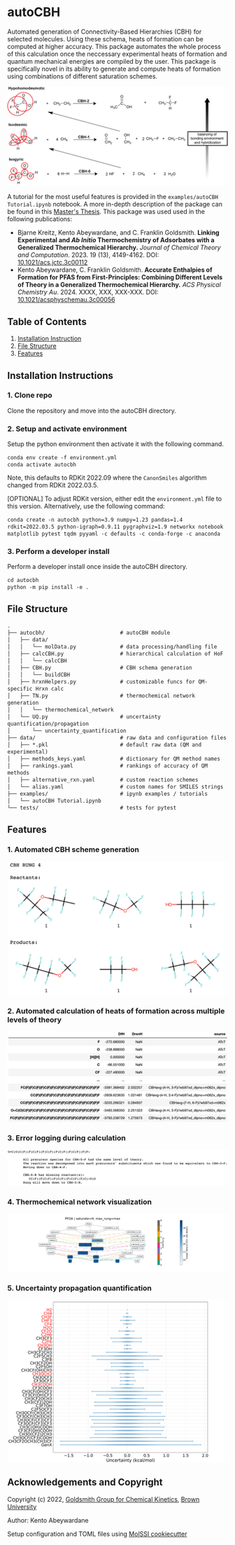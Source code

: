 # autoCBH
Automated generation of Connectivity-Based Hierarchies (CBH) for selected molecules. Using these schema, heats of formation can be computed at higher accuracy. This package automates the whole process of this calculation once the neccessary experimental heats of formation and quantum mechanical energies are compiled by the user. This package is specifically novel in its ability to generate and compute heats of formation using combinations of different saturation schemes.

![General CBH schematic](figures/CBH_schematic.png#center)

A tutorial for the most useful features is provided in the ```examples/autoCBH Tutorial.ipynb``` notebook.
A more in-depth description of the package can be found in this [Master's Thesis](https://repository.library.brown.edu/studio/item/bdr:t638etqc/). This package was used used in the following publications:
* Bjarne Kreitz, Kento Abeywardane, and C. Franklin Goldsmith. **Linking Experimental and _Ab Initio_ Thermochemistry of Adsorbates with a Generalized Thermochemical Hierarchy.** _Journal of Chemical Theory and Computation_. 2023. 19 (13), 4149-4162. DOI: [10.1021/acs.jctc.3c00112](https://doi.org/10.1021/acs.jctc.3c00112)
* Kento Abeywardane, C. Franklin Goldsmith. **Accurate Enthalpies of Formation for PFAS from First-Principles: Combining Different Levels of Theory in a Generalized Thermochemical Hierarchy.** _ACS Physical Chemistry Au_. 2024. XXXX, XXX, XXX-XXX. DOI: [10.1021/acsphyschemau.3c00056](https://doi.org/10.1021/acsphyschemau.3c00056)

## Table of Contents
1. [Installation Instruction](#installation-instructions)
2. [File Structure](#file-structure)
3. [Features](#features)

## Installation Instructions
### 1. Clone repo
Clone the repository and move into the autoCBH directory.

### 2. Setup and activate environment
Setup the python environment then activate it with the following command.

```
conda env create -f environment.yml
conda activate autocbh
```
Note, this defaults to RDKit 2022.09 where the $\texttt{CanonSmiles}$ algorithm changed from RDKit 2022.03.5. 

\[OPTIONAL\] To adjust RDKit version, either edit the ```environment.yml``` file to this version. Alternatively, use the following command:

```
conda create -n autocbh python=3.9 numpy=1.23 pandas=1.4 rdkit=2022.03.5 python-igraph=0.9.11 pygraphviz=1.9 networkx notebook matplotlib pytest tqdm pyyaml -c defaults -c conda-forge -c anaconda
```

### 3. Perform a developer install
Perform a developer install once inside the autoCBH directory.
```
cd autocbh
python -m pip install -e .
```

## File Structure
```
.
├── autocbh/                        # autoCBH module
│   ├── data/                       
│   │   └── molData.py              # data processing/handling file
│   ├── calcCBH.py                  # hierarchical calculation of HoF
│   │   └── calcCBH                 
│   ├── CBH.py                      # CBH schema generation
│   │   └── buildCBH                
│   ├── hrxnHelpers.py              # customizable funcs for QM-specific Hrxn calc
│   ├── TN.py                       # thermochemical network generation
│   │   └── thermochemical_network
│   └── UQ.py                       # uncertainty quantification/propagation
│       └── uncertainty_quantification 
├── data/                           # raw data and configuration files
│   ├── *.pkl                       # default raw data (QM and experimental)
│   ├── methods_keys.yaml           # dictionary for QM method names
│   ├── rankings.yaml               # rankings of accuracy of QM methods
│   ├── alternative_rxn.yaml        # custom reaction schemes
│   └── alias.yaml                  # custom names for SMILES strings
├── examples/                       # ipynb examples / tutorials
│   └── autoCBH Tutorial.ipynb      
└── tests/                          # tests for pytest
```


## Features
### 1. Automated CBH scheme generation
![GenX CBH-2](figures/CBHscheme_ex.png)

### 2. Automated calculation of heats of formation across multiple levels of theory
![Example output dataframe](figures/output_dataframe_example.png)

### 3. Error logging during calculation
![Error logging](figures/print_errors.png)

### 4. Thermochemical network visualization
![PFOA TN](figures/TN_PFOA_H.png)

### 5. Uncertainty propagation quantification
![UQ](figures/UQ_genx_rel.png)


## Acknowledgements and Copyright
Copyright (c) 2022, [Goldsmith Group for Chemical Kinetics](https://www.brown.edu/Departments/Engineering/Labs/Goldsmith/index.html), [Brown University](https://engineering.brown.edu/)

Author: Kento Abeywardane

Setup configuration and TOML files using [MolSSI cookiecutter](https://github.com/molssi/cookiecutter-cms)
